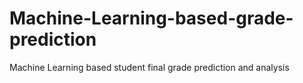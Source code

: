 # Machine-Learning-based-grade-prediction
Machine Learning based student final grade prediction and analysis
